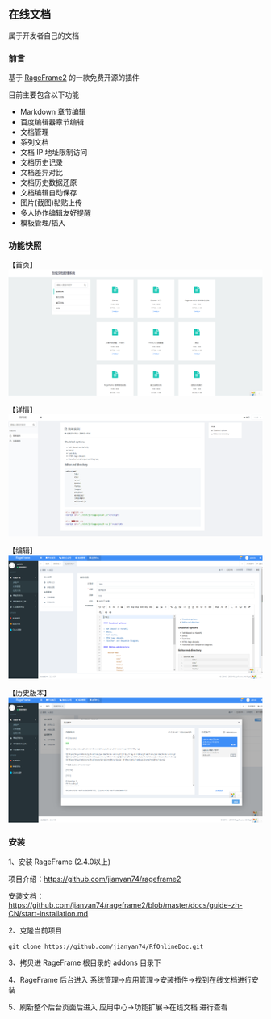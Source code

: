 ## 在线文档

属于开发者自己的文档

### 前言

基于 [RageFrame2](https://github.com/jianyan74/rageframe2) 的一款免费开源的插件

目前主要包含以下功能

- Markdown 章节编辑
- 百度编辑器章节编辑
- 文档管理
- 系列文档
- 文档 IP 地址限制访问
- 文档历史记录
- 文档差异对比
- 文档历史数据还原
- 文档编辑自动保存
- 图片(截图)黏贴上传
- 多人协作编辑友好提醒
- 模板管理/插入

### 功能快照

【首页】
![image](docs/images/index.png)

【详情】
![image](docs/images/content.png)

【编辑】
![image](docs/images/edit.png)

【历史版本】
![image](docs/images/history.png)

### 安装

1、安装 RageFrame (2.4.0以上)

项目介绍：https://github.com/jianyan74/rageframe2

安装文档：https://github.com/jianyan74/rageframe2/blob/master/docs/guide-zh-CN/start-installation.md

2、克隆当前项目

```
git clone https://github.com/jianyan74/RfOnlineDoc.git
```

3、拷贝进 RageFrame 根目录的 addons 目录下

4、RageFrame 后台进入 系统管理->应用管理->安装插件->找到在线文档进行安装

5、刷新整个后台页面后进入 应用中心->功能扩展->在线文档 进行查看